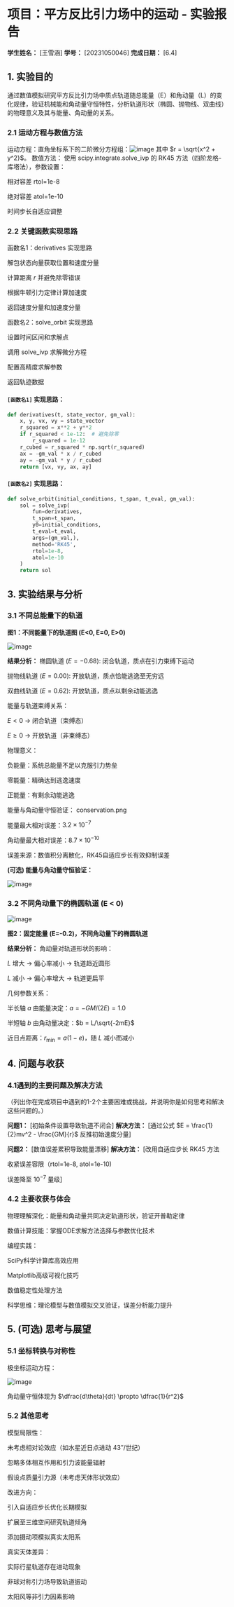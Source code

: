 # 项目：平方反比引力场中的运动 - 实验报告

**学生姓名：** [王雪涵]
**学号：** [20231050046]
**完成日期：** [6.4]

## 1. 实验目的

通过数值模拟研究平方反比引力场中质点轨道随总能量（E）和角动量（L）的变化规律，验证机械能和角动量守恒特性，分析轨道形状（椭圆、抛物线、双曲线）的物理意义及其与能量、角动量的关系。

### 2.1 运动方程与数值方法
运动方程：直角坐标系下的二阶微分方程组：![image](https://github.com/user-attachments/assets/97f0812d-0452-4036-a9bb-27dd8dfbfef5)
其中 $r = \sqrt{x^2 + y^2}$。
数值方法：
使用 scipy.integrate.solve_ivp 的 RK45 方法（四阶龙格-库塔法），参数设置：

相对容差 rtol=1e-8

绝对容差 atol=1e-10

时间步长自适应调整

### 2.2 关键函数实现思路
函数名1：derivatives 实现思路

解包状态向量获取位置和速度分量

计算距离 $r$ 并避免除零错误

根据牛顿引力定律计算加速度

返回速度分量和加速度分量

函数名2：solve_orbit 实现思路

设置时间区间和求解点

调用 solve_ivp 求解微分方程

配置高精度求解参数

返回轨迹数据

#### `[函数名1]` 实现思路：

```python
def derivatives(t, state_vector, gm_val):
    x, y, vx, vy = state_vector
    r_squared = x**2 + y**2
    if r_squared < 1e-12:  # 避免除零
        r_squared = 1e-12
    r_cubed = r_squared * np.sqrt(r_squared)
    ax = -gm_val * x / r_cubed
    ay = -gm_val * y / r_cubed
    return [vx, vy, ax, ay]
```

#### `[函数名2]` 实现思路：

```python
def solve_orbit(initial_conditions, t_span, t_eval, gm_val):
    sol = solve_ivp(
        fun=derivatives,
        t_span=t_span,
        y0=initial_conditions,
        t_eval=t_eval,
        args=(gm_val,),
        method='RK45',
        rtol=1e-8,
        atol=1e-10
    )
    return sol
```

## 3. 实验结果与分析

### 3.1 不同总能量下的轨道


**图1：不同能量下的轨道图 (E<0, E=0, E>0)**


![image](https://github.com/user-attachments/assets/97790887-c6cf-4c17-a9fd-00fe9ceededc)


**结果分析：**
椭圆轨道 ($E = -0.68$): 闭合轨道，质点在引力束缚下运动

抛物线轨道 ($E = 0.00$): 开放轨道，质点恰能逃逸至无穷远

双曲线轨道 ($E = 0.62$): 开放轨道，质点以剩余动能逃逸

能量与轨道束缚关系：

$E < 0$ → 闭合轨道（束缚态）

$E \geq 0$ → 开放轨道（非束缚态）

物理意义：

负能量：系统总能量不足以克服引力势垒

零能量：精确达到逃逸速度

正能量：有剩余动能逃逸

能量与角动量守恒验证：
conservation.png

能量最大相对误差：$3.2 \times 10^{-7}$

角动量最大相对误差：$8.7 \times 10^{-10}$

误差来源：数值积分离散化，RK45自适应步长有效抑制误差

**(可选) 能量与角动量守恒验证：**

![image](https://github.com/user-attachments/assets/d24fede1-ae58-4dcd-a29b-01df3741a6e3)


### 3.2 不同角动量下的椭圆轨道 (E < 0)


![image](https://github.com/user-attachments/assets/5d0633c2-5592-45d7-91cc-a7ad94ab6fe3)


**图2：固定能量 (E=-0.2)，不同角动量下的椭圆轨道**


**结果分析：**
角动量对轨道形状的影响：

$L$ 增大 → 偏心率减小 → 轨道趋近圆形

$L$ 减小 → 偏心率增大 → 轨道更扁平

几何参数关系：

半长轴 $a$ 由能量决定：$a = -GM/(2E) = 1.0$

半短轴 $b$ 由角动量决定：$b = L/\sqrt{-2mE}$

近日点距离：$r_{\min} = a(1-e)$，随 $L$ 减小而减小

## 4. 问题与收获

### 4.1遇到的主要问题及解决方法
（列出你在完成项目中遇到的1-2个主要困难或挑战，并说明你是如何思考和解决这些问题的。）

**问题1：** [初始条件设置导致轨道不闭合]
**解决方法：** [通过公式 $E = \frac{1}{2}mv^2 - \frac{GM}{r}$ 反推初始速度分量]

**问题2：** [数值误差累积导致能量漂移]
**解决方法：** [改用自适应步长 RK45 方法

收紧误差容限（rtol=1e-8, atol=1e-10)

误差降至 $10^{-7}$ 量级]

### 4.2 主要收获与体会
物理理解深化：能量和角动量共同决定轨道形状，验证开普勒定律

数值计算技能：掌握ODE求解方法选择与参数优化技术

编程实践：

SciPy科学计算库高效应用

Matplotlib高级可视化技巧

数值稳定性处理方法

科学思维：理论模型与数值模拟交叉验证，误差分析能力提升

## 5. (可选) 思考与展望



### 5.1 坐标转换与对称性
极坐标运动方程：

![image](https://github.com/user-attachments/assets/eae877cb-6fa4-4dad-aec6-5ace67fa4156)

角动量守恒体现为 $\dfrac{d\theta}{dt} \propto \dfrac{1}{r^2}$
### 5.2 其他思考
模型局限性：

未考虑相对论效应（如水星近日点进动 $43''/$世纪）

忽略多体相互作用和引力波能量辐射

假设点质量引力源（未考虑天体形状效应）

改进方向：

引入自适应步长优化长期模拟

扩展至三维空间研究轨道倾角

添加摄动项模拟真实太阳系

真实天体差异：

实际行星轨道存在进动现象

非球对称引力场导致轨道振动

太阳风等非引力因素影响

